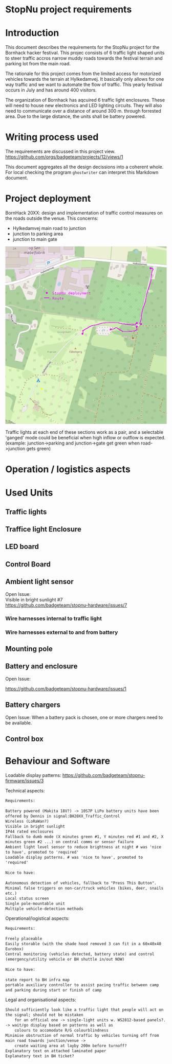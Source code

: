 # StopNu project requirements

# Introduction

This document describes the requirements for the StopNu project for the
Bornhack hacker festival. This projec consists of 6 traffic light shaped units
to steer traffic accros narrow muddy roads towards the festival terrain and
parking lot from the main road.

The rationale for this project comes from the limited access for motorized
vehicles towards the terrain at Hylkedamvej. It basically only allows for one
way traffic and we want to automate the flow of traffic. This yearly festival
occurs in July and has around 400 visitors. 

The organization of Bornhack has aqcuired 6 traffic light enclosures. These
will need to house new electronics and LED lighting circuits. They will also
need to communicate over a distance of around 300 m. through forrested area. 
Due to the large distance, the units shall be battery powered. 

# Writing process used 
The requirements are discussed in this project view.
https://github.com/orgs/badgeteam/projects/12/views/1

This document aggregates all the design decissions into a coherent whole. 
For local checking the program `ghostwriter` can interpret this Markdown 
document.

# Project deployment

BornHack 20XX: design and implementation of traffic control measures on the
roads outside the venue. This concerns:

 *  Hylkedamvej main road to junction
 *  junction to parking area
 *  junction to main gate

![Map of StopNu deployment at Bornhack](./pics/StopNu_initial_deployment.png)

Traffic lights at each end of these sections work as a pair, and a selectable
'ganged' mode could be beneficial when high inflow or outflow is expected.
(example: junction->parking and junction->gate get green when road->junction
gets green)

# Operation / logistics aspects




# Used Units

## Traffic lights

## Traffice light Enclosure 

## LED board

## Control Board

## Ambient light sensor

Open Issue:   
Visible in bright sunlight #7  
https://github.com/badgeteam/stopnu-hardware/issues/7

### Wire harnesses internal to traffic light

### Wire harnesses external to and from battery

## Mounting pole

## Battery and enclosure

Open Issue: 

https://github.com/badgeteam/stopnu-hardware/issues/1

## Battery chargers

Open Issue: When a battery pack is chosen, one or more chargers need to be
available. 

## Control box

# Behaviour and Software


Loadable display patterns: https://github.com/badgeteam/stopnu-firmware/issues/3



Technical aspects:

    Requirements:

    Battery powered (Makita 18V?) -> 10S7P LiPo battery units have been offered by Dennis in signal:BH20XX_Traffic_Control
    Wireless (LoRaWan?)
    Visible in bright sunlight
    IP44 rated enclosures
    Fallback to dumb mode (X minutes green #1, Y minutes red #1 and #2, X minutes green #2 ...) on central comms or sensor failure
    Ambient light level sensor to reduce brightness at night # was 'nice to have', promoted to 'required'
    Loadable display patterns. # was 'nice to have', promoted to 'required'

    Nice to have:

    Autonomous detection of vehicles, fallback to "Press This Button". Minimal false triggers on non-car/truck vehicles (bikes, deer, snails etc.)
    Local status screen 
    Single pole-mountable unit
    Multiple vehicle-detection methods


Operational/logistical aspects:

    Requirements:   

    Freely placeable
    Easily storable (with the shade hood removed 3 can fit in a 60x40x40 Eurobox)
    Central monitoring (vehicles detected, battery state) and control (emergency/utility vehicle or BH shuttle in/out NOW)

    Nice to have:

    state report to BH infra map
    portable auxiliary controller to assist pacing traffic between camp and parking during start or finish of camp



Legal and organisational aspects:

    Should sufficiently look like a traffic light that people will act on the signal; should not be mistaken 
        for an official one -> single-light units w. WS2812-based panels?. -> wait/go display based on patterns as well as
        colours to accomodate R/G colourblindness
    Minimise obstruction of normal traffic by vehicles turning off from main road towards junction/venue ->
        create waiting area at layby 200m before turnoff?
    Explanatory text on attached laminated paper
    Explanatory text in BH ticket?
